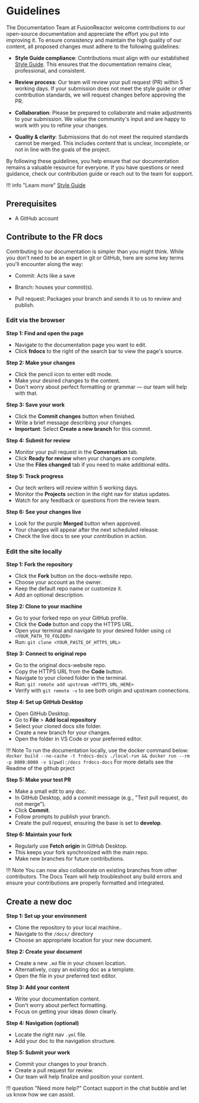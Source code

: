 # Guidelines


The Documentation Team at FusionReactor welcome contributions to our open-source documentation and appreciate the effort you put into improving it. To ensure consistency and maintain the high quality of our content, all proposed changes must adhere to the following guidelines:

* **Style Guide compliance**: Contributions must align with our established [Style Guide](/frdocs/Contribute/style-guide/overview/). This ensures that the documentation remains clear, professional, and consistent.

* **Review process**: Our team will review your pull request (PR) within 5 working days. If your submission does not meet the style guide or other contribution standards, we will request changes before approving the PR.

* **Collaboration**: Please be prepared to collaborate and make adjustments to your submission. We value the community's input and are happy to work with you to refine your changes.

* **Quality & clarity**: Submissions that do not meet the required standards cannot be merged. This includes content that is unclear, incomplete, or not in line with the goals of the project.

By following these guidelines, you help ensure that our documentation remains a valuable resource for everyone. If you have questions or need guidance, check our contribution guide or reach out to the team for support.

!!! info "Learn more"
    [Style Guide](/frdocs/Contribute/style-guide/overview/)
## Prerequisites

* A GitHub account


## Contribute to the FR docs

Contributing to our documentation is simpler than you might think. While you don't need to be an expert in git or GitHub, here are some key terms you'll encounter along the way:

* Commit: Acts like a save

* Branch: houses your commit(s).

* Pull request: Packages your branch and sends it to us to review and publish.

### Edit via the browser

**Step 1: Find and open the page**

- Navigate to the documentation page you want to edit.
- Click **frdocs** to the right of the search bar to view the page's source.


**Step 2: Make your changes**

- Click the pencil icon to enter edit mode.
- Make your desired changes to the content.
- Don't worry about perfect formatting or grammar — our team will help with that.

**Step 3: Save your work**

- Click the **Commit changes** button when finished.
- Write a brief message describing your changes.
- **Important**: Select **Create a new branch** for this commit.

**Step 4: Submit for review**

- Monitor your pull request in the **Conversation** tab.
- Click **Ready for review** when your changes are complete.
- Use the **Files changed** tab if you need to make additional edits.

**Step 5: Track progress**

- Our tech writers will review within 5 working days.
- Monitor the **Projects** section in the right nav for status updates.
- Watch for any feedback or questions from the review team.

**Step 6: See your changes live**

- Look for the purple **Merged** button when approved.
- Your changes will appear after the next scheduled release.
- Check the live docs to see your contribution in action.


### Edit the site locally


**Step 1: Fork the repository**

- Click the **Fork** button on the docs-website repo.
- Choose your account as the owner.
- Keep the default repo name or customize it.
- Add an optional description.

**Step 2: Clone to your machine**

- Go to your forked repo on your GitHub profile.
- Click the **Code** button and copy the HTTPS URL.
- Open your terminal and navigate to your desired folder using `cd <YOUR_PATH_TO_FOLDER>`
- Run: `git clone <YOUR_PASTE_OF_HTTPS_URL>`

**Step 3: Connect to original repo**

- Go to the original docs-website repo.
- Copy the HTTPS URL from the **Code** button.
- Navigate to your cloned folder in the terminal.
- Run: `git remote add upstream <HTTPS_URL_HERE>`
- Verify with `git remote -v` to see both origin and upstream connections.

**Step 4: Set up GitHub Desktop**

- Open GitHub Desktop.
- Go to **File** > **Add local repository**
- Select your cloned docs site folder.
- Create a new branch for your changes.
- Open the folder in VS Code or your preferred editor.

!!! Note
    To run the documentation locally, use the docker command below:
    ```docker build --no-cache -t frdocs-docs ./local-run && docker run --rm -p 8000:8000 -v $(pwd):/docs frdocs-docs```
    For more details see the Readme of the github prject

**Step 5: Make your test PR**

- Make a small edit to any doc.
- In GitHub Desktop, add a commit message (e.g., "Test pull request, do not merge").
- Click **Commit**.
- Follow prompts to publish your branch.
- Create the pull request, ensuring the base is set to **develop**.

**Step 6: Maintain your fork**

- Regularly use **Fetch origin** in GitHub Desktop.
- This keeps your fork synchronized with the main repo.
- Make new branches for future contributions.

!!! Note
    You can now also collaborate on existing branches from other contributors. The Docs Team will help troubleshoot any build errors and ensure your contributions are properly formatted and integrated.

## Create a new doc

**Step 1: Set up your environment**

- Clone the repository to your local machine..
- Navigate to the `/docs/` directory
- Choose an appropriate location for your new document.

**Step 2: Create your document**

- Create a new `.md` file in your chosen location.
- Alternatively, copy an existing doc as a template.
- Open the file in your preferred text editor.

**Step 3: Add your content**

- Write your documentation content.
- Don't worry about perfect formatting.
- Focus on getting your ideas down clearly.

**Step 4: Navigation (optional)**

- Locate the right nav `.yml` file.
- Add your doc to the navigation structure.

**Step 5: Submit your work**

- Commit your changes to your branch.
- Create a pull request for review.
- Our team will help finalize and position your content.

!!! question "Need more help?"
    Contact support in the chat bubble and let us know how we can assist.





